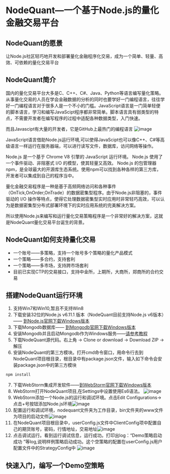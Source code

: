 # NodeQuant—一个基于Node.js的量化金融交易平台


## NodeQuant的愿景

让Node.js社区轻巧地开发和部署量化金融程序化交易，成为一个简单、轻量、高效、可依赖的量化交易平台


## NodeQuant简介
国内的量化交易平台大多是C、C++、C#、Java、Python等语言编写量化策略。从事量化交易的人员在学会金融数据的分析的同时也要学好一门编程语言，往往学好一门编程语言对于很多人是一个不小的门槛。JavaScript语言是一门简单轻便的脚本语言，学习和编写JavaScipt程序都非常简单。脚本语言具有弱类型的特点，不需要开发者在编写程序的过程中适配各种数据类型，入门快速。

而且Javascipt有大量的开发者，它是GitHub上最热门的编程语言
![image](http://i2.kiimg.com/1949/f5d21c3656d0792c.jpg)

JavaScript语言借助Node.js运行环境,可以使得JavaScipt也可以像C++、C#等高级语言一样运行在服务器端，可以进行读写文件，数据库，访问网络等操作。

Node.js 是一个基于 Chrome V8 引擎的 JavaScript 运行环境。 
Node.js 使用了一个事件驱动、非阻塞式 I/O 的模型，使其轻量又高效。 
Node.js 的包管理器 npm，是全球最大的开源库生态系统。使用npm可以找到各种各样的第三方库，开发者可以集成到自己的程序当中。

量化金融交易程序是一种是基于高频网络访问和各种事件（OnTick,OnOrder,OnTrade）的数据密集型程序。由于Node.js非阻塞的，事件驱动的 I/O 操作等特点，使得它处理数据密集型实时应用时非常轻巧高效，可以认为是数据密集型分布式部署环境下的实时应用系统的完美解决方案。

所以使用Node.js来编写和运行量化交易策略程序是一个非常好的解决方案，这就是NodeQuant量化交易平台诞生的背景。

## NodeQuant如何支持量化交易

- 一个账号——多策略，支持一个账号多个策略的量化产品模式
- 一个策略——多合约，支持套利
- 一个策略——多市场，支持跨市场套利
- 目前已实现CTP的交易接口，支持中金所，上期所，大商所，郑商所的合约交易


## 搭建NodeQuant运行环境
1. 支持Win7和Win10,暂且不支持Win8
2. 下载安装32位的Node.js v6.11.1 版本（NodeQuant目前支持Node.js v6版本）—— [到Node.js官网下载Windows版本](https://nodejs.org/en/download/)
3. 下载Mongodb数据库—— [到Mongodb官网下载Windows版本](https://www.mongodb.com/download-center/)
4. 安装Mongodb并且启动Mongodb作为Windows服务——[请参考教程](http://www.jb51.net/article/85605.htm)
5. 下载NodeQuant源代码。右上角 -> Clone or download -> Download ZIP ->解压
6. 安装NodeQuant的第三方模块。打开cmd命令窗口，用命令行去到NodeQuant项目根目录，根目录中有package.json文件，输入如下命令会安装package.json中的第三方模块
``` javascript
npm install
```
7. 下载WebStorm集成开发软件——[到WebStorm官网下载Windows版本](http://www.jetbrains.com/webstorm/)
8. WebStorm打开NodeQuant项目,在Settings中设置使用Es6语法。 ![image](http://i2.kiimg.com/1949/c8ce699f9931f362.png)
9. WebStorm添加一个Node.js的运行和调试环境。点击Edit Configurations->点击+号按钮添加Node.js环境![image](http://i1.buimg.com/1949/c9b638912962296f.png)
10. 配置运行和调试环境，nodequant文件夹为工作目录，bin文件夹的www文件为项目的启动文件![image](http://i2.kiimg.com/1949/e5fee1112eec9505.png)
11. 在NodeQuant项目根目录中，userConfig.js文件中ClientConfig项中配置自己的期货账号，密码，行情地址，交易地址![image](http://i2.kiimg.com/1949/8ec64b786a491c98.png)
12. 点击调试运行。看到运行调试信息，运行成功。打印出log：“Demo策略启动成功 ”等log,说明样例策略启动成功。这个空策略的配置在userConfig.js用户配置文件中的StrategyConfig中
![image](http://i1.buimg.com/1949/4536d5524e146b29.png)


## 快速入门，编写一个Demo空策略
